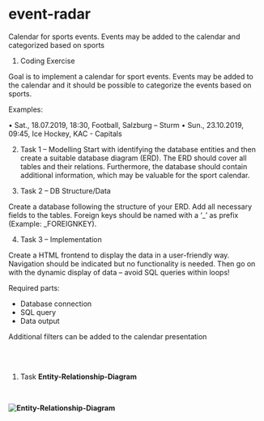 # event-radar
Calendar for sports events. Events may be added to the calendar and categorized based on sports

1. Coding Exercise 
 
Goal is to implement a calendar for sport events. Events may be added to the calendar and it 
should be possible to categorize the events based on sports.  

Examples:  

• Sat., 18.07.2019, 18:30, Football, Salzburg – Sturm 
• Sun., 23.10.2019, 09:45, Ice Hockey, KAC - Capitals 

2. Task 1 – Modelling 
Start with identifying the database entities and then create a suitable database diagram (ERD). 
The ERD should cover all tables and their relations. 
Furthermore, the database should contain additional information, which may be valuable for the 
sport calendar.

3. Task 2 – DB Structure/Data 

Create a database following the structure of your ERD. Add all necessary fields to the tables. 
Foreign keys should be named with a ‘_’ as prefix (Example: _FOREIGNKEY).

4. Task 3 – Implementation  

Create a HTML frontend to display the data in a user-friendly way. Navigation should be 
indicated but no functionality is needed. 
Then go on with the dynamic display of data – avoid SQL queries within loops! 

Required parts:  
* Database connection 
* SQL query 
* Data output 

Additional filters can be added to the calendar presentation  

 </br> </br>
 1. Task  <strong>Entity-Relationship-Diagram       
 </br>
 
![Entity-Relationship-Diagram](https://user-images.githubusercontent.com/64213996/149678046-a444a658-600c-4521-8025-ebab6e49dd9e.png)


